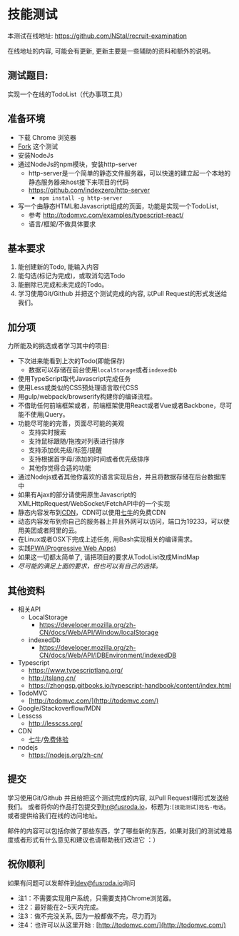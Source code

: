 # 技能测试

本测试在线地址: https://github.com/NStal/recruit-examination

在线地址的内容, 可能会有更新, 更新主要是一些辅助的资料和额外的说明。

## 测试题目:
实现一个在线的TodoList（代办事项工具）

## 准备环境
* 下载 Chrome 浏览器
* [Fork](https://www.zhihu.com/question/20431718) 这个测试
* 安装NodeJs
* 通过NodeJs的npm模块，安装http-server
    * http-server是一个简单的静态文件服务器，可以快速的建立起一个本地的静态服务器来host接下来项目的代码
    * https://github.com/indexzero/http-server
        * `npm install -g http-server`
* 写一个由静态HTML和Javascript组成的页面，功能是实现一个TodoList, 
    * 参考 http://todomvc.com/examples/typescript-react/
    * 语言/框架/不做具体要求

## 基本要求
1. 能创建新的Todo, 能输入内容
2. 能勾选(标记为完成)，或取消勾选Todo
3. 能删除已完成和未完成的Todo。
4. 学习使用Git/Github 并把这个测试完成的内容, 以Pull Request的形式发送给我们。

## 加分项
力所能及的挑选或者学习其中的项目:
* 下次进来能看到上次的Todo(即能保存)
    * 数据可以存储在前台使用`localStorage`或者`indexedDb`
* 使用TypeScript取代Javascript完成任务
* 使用Less或类似的CSS预处理语言取代CSS
* 用gulp/webpack/browserify构建你的编译流程。
* 不借助任何前端框架或者，前端框架使用React或者Vue或者Backbone，尽可能不使用jQuery。
* 功能尽可能的完善，页面尽可能的美观
    * 支持实时搜索
    * 支持鼠标跟随/拖拽对列表进行排序
    * 支持添加优先级/标签/提醒
    * 支持根据首字母/添加的时间或者优先级排序
    * 其他你觉得合适的功能
* 通过Nodejs或者其他你喜欢的语言实现后台，并且将数据存储在后台数据库中
* 如果有Ajax的部分请使用原生Javascript的XMLHttpRequest/WebSocket/FetchAPI中的一个实现
* 静态内容发布到[CDN](https://www.zhihu.com/question/36514327)，CDN可以使用[七牛](http://www.qiniu.com/)的免费CDN
* 动态内容发布到你自己的服务器上并且外网可以访问，端口为19233，可以使用美团或者阿里的云。
* 在Linux或者OSX下完成上述任务, 用Bash实现相关的编译需求。
* 实践[PWA(Progressive Web Apps)](https://developers.google.com/web/progressive-web-apps/)
* 如果这一切都太简单了, 请把项目的要求从TodoList改成MindMap
* *尽可能的满足上面的要求，但也可以有自己的选择。*

## 其他资料
* 相关API
    * LocalStorage
        * https://developer.mozilla.org/zh-CN/docs/Web/API/Window/localStorage
    * indexedDb
        * https://developer.mozilla.org/zh-CN/docs/Web/API/IDBEnvironment/indexedDB
* Typescript
    * https://www.typescriptlang.org/
    * http://tslang.cn/
    * https://zhongsp.gitbooks.io/typescript-handbook/content/index.html
* TodoMVC
    * [http://todomvc.com/](http://todomvc.com/)
* Google/Stackoverflow/MDN
* Lesscss
    * http://lesscss.org/
* CDN
    * [七牛](http://www.qiniu.com/)/[免费体验](https://portal.qiniu.com/signin)
* nodejs
    * https://nodejs.org/zh-cn/

## 提交
学习使用Git/Github 并且给把这个测试完成的内容, 以Pull Request得形式发送给我们。
或者将你的作品打包提交到[hr@fusroda.io](mailto:hr@fusroda.io)，标题为:`[技能测试]姓名-电话`。
或者提供给我们在线的访问地址。

邮件的内容可以包括你做了那些东西，学了哪些新的东西，如果对我们的测试难易度或者形式有什么意见和建议也请帮助我们改进它 ：）

## 祝你顺利
如果有问题可以发邮件到[dev@fusroda.io](mailto:hr@fusroda.io)询问

* 注1：不需要实现用户系统，只需要支持Chrome浏览器。
* 注2：最好能在2~5天内完成。
* 注3：做不完没关系, 因为一般都做不完，尽力而为 
* 注4：也许可以从这里开始 : [http://todomvc.com/](http://todomvc.com/)

